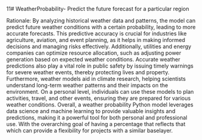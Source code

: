 11# WeatherProbability-
Predict the future forecast for a particular region 

Rationale: 
By analyzing historical weather data and patterns, the model can predict future weather conditions with a certain probability, leading to more accurate forecasts. This predictive accuracy is crucial for industries like agriculture, aviation, and event planning, as it helps in making informed decisions and managing risks effectively. Additionally, utilities and energy companies can optimize resource allocation, such as adjusting power generation based on expected weather conditions. Accurate weather predictions also play a vital role in public safety by issuing timely warnings for severe weather events, thereby protecting lives and property. Furthermore, weather models aid in climate research, helping scientists understand long-term weather patterns and their impacts on the environment. On a personal level, individuals can use these models to plan activities, travel, and other events, ensuring they are prepared for various weather conditions. Overall, a weather probability Python model leverages data science and machine learning to provide valuable insights and predictions, making it a powerful tool for both personal and professional use. With the overarching goal of having a percentage that reflects that which can provide a flexibility for projects with a similar baselayer. 
